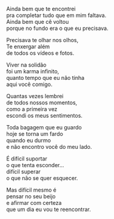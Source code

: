 Ainda bem que te encontrei  
pra completar tudo que em mim faltava.  
Ainda bem que cê voltou  
porque no fundo era o que eu precisava.  

Precisava te olhar nos olhos,  
Te enxergar além  
de todos os vídeos e fotos.  

Viver na solidão  
foi um karma infinito,  
quanto tempo que eu não tinha  
aqui você comigo.  

Quantas vezes lembrei  
de todos nossos momentos,  
como a primeira vez  
escondi os meus sentimentos.  

Toda bagagem que eu guardo  
hoje se torna um fardo  
quando eu durmo  
e não encontro você do meu lado.  

É difícil suportar  
o que tenta esconder...  
difícil superar  
o que não se quer esquecer.  

Mas difícil mesmo é  
pensar no seu beijo  
e afirmar com certeza  
que um dia eu vou te reencontrar.  
